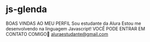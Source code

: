 # js-glenda
BOAS VINDAS AO MEU PERFIL
Sou estudante da Alura
Estou me desenvolvendo na linguagem Javascript!
VOCÊ PODE ENTRAR EM CONTATO COMIGO📮
aluraestudante@gmail.com
